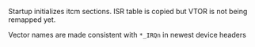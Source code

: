 Startup initializes itcm sections. 
ISR table is copied but VTOR is not being remapped yet.

Vector names are made consistent with `*_IRQn` in newest device headers